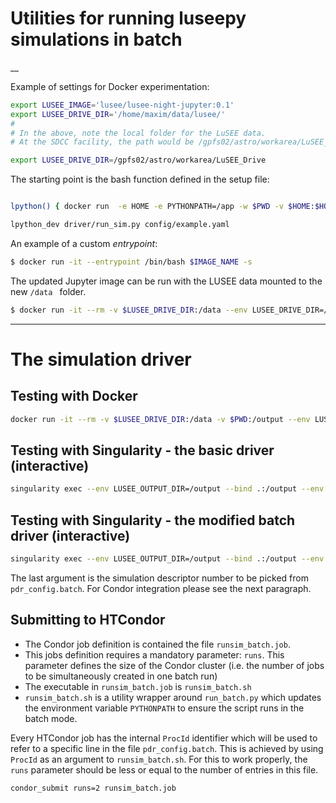 # Utilities for running luseepy simulations in batch

__


Example of settings for Docker experimentation:
```bash
export LUSEE_IMAGE='lusee/lusee-night-jupyter:0.1'
export LUSEE_DRIVE_DIR='/home/maxim/data/lusee/'
#
# In the above, note the local folder for the LuSEE data.
# At the SDCC facility, the path would be /gpfs02/astro/workarea/LuSEE_Drive e.g.

export LUSEE_DRIVE_DIR=/gpfs02/astro/workarea/LuSEE_Drive
```

The starting point is the bash function defined in the setup file:
```bash

lpython() { docker run  -e HOME -e PYTHONPATH=/app -w $PWD -v $HOME:$HOME -e LUSEE_DRIVE_DIR --user $(id -u):$(id -g) -it  $LUSEE_IMAGE  python $@; }

lpython_dev driver/run_sim.py config/example.yaml
```

An example of a custom _entrypoint_:

```bash
$ docker run -it --entrypoint /bin/bash $IMAGE_NAME -s
```

The updated Jupyter image can be run with the LUSEE data mounted to the new `/data ` folder.

```bash
$ docker run -it --rm -v $LUSEE_DRIVE_DIR:/data --env LUSEE_DRIVE_DIR=/data lusee/lusee-night-jupyter:0.1 bash
```

---

# The simulation driver

## Testing with Docker

```bash
docker run -it --rm -v $LUSEE_DRIVE_DIR:/data -v $PWD:/output --env LUSEE_DRIVE_DIR=/data --env PYTHONPATH=/app --env LUSEE_OUTPUT_DIR=/output --entrypoint /app/simulation/driver/run_sim.py lusee/lusee-night-jupyter:0.1 /app/simulation/config/example.yaml
```


## Testing with Singularity - the basic driver (interactive)

```bash
singularity exec --env LUSEE_OUTPUT_DIR=/output --bind .:/output --env LUSEE_DRIVE_DIR=/gpfs02/astro/workarea/LuSEE_Drive --env PYTHONPATH=/app -B /gpfs02/astro/workarea/LuSEE_Drive -B ${LOCAL} docker://lusee/lusee-night-jupyter:0.1 /app/simulation/driver/run_sim.py  /app/simulation/config/example.yaml
```

## Testing with Singularity - the modified batch driver (interactive)

```bash
singularity exec --env LUSEE_OUTPUT_DIR=/output --bind .:/output --env LUSEE_DRIVE_DIR=/gpfs02/astro/workarea/LuSEE_Drive --env PYTHONPATH=/app -B /gpfs02/astro/workarea/LuSEE_Drive -B `pwd`:/app docker://lusee/lusee-night-jupyter:0.1 python /app/simulation/driver/run_batch.py /app/simulation/config/pdr_run.yaml /app/simulation/config/pdr_config.batch 2
```
The last argument is the simulation descriptor number to be picked from `pdr_config.batch`.
For Condor integration please see the next paragraph.

## Submitting to HTCondor

* The Condor job definition is contained the file `runsim_batch.job`.
* This jobs definition requires a mandatory parameter: `runs`. This parameter defines the size of the Condor cluster (i.e. the number of jobs to be simultaneously created in one batch run)
* The executable in `runsim_batch.job` is `runsim_batch.sh`
* `runsim_batch.sh` is a utility wrapper around `run_batch.py` which updates the environment variable `PYTHONPATH` to ensure the script runs in the batch mode.

Every HTCondor job has the internal `ProcId` identifier which will be used to refer to a specific line in the file `pdr_config.batch`.
This is achieved by using `ProcId` as an argument to `runsim_batch.sh`. For this to work properly, the `runs` parameter should be less or
equal to the number of entries in this file.

```bash
condor_submit runs=2 runsim_batch.job
```

